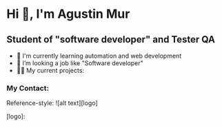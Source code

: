 #  Hi 👋, I'm Agustin Mur
## Student of "software developer" and Tester QA

* 📖 I'm currently learning automation and web development
* 🔎 I’m looking a job like "Software developer"
* 👨‍💻  My current projects:

### My Contact:
Reference-style: 
![alt text][logo]

[logo]: 
